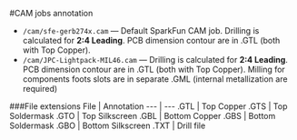 #CAM jobs annotation

* `/cam/sfe-gerb274x.cam` &mdash; Default SparkFun CAM job. Drilling is calculated for <b>2:4 Leading</b>. PCB dimension contour are in .GTL (both with Top Copper). 
* `/cam/JPC-Lightpack-MIL46.cam` &mdash; Drilling is calculated for <b>2:4 Leading</b>. PCB dimension contour are in .GTL (both with Top Copper). Milling for components foots slots are in separate .GML (internal metallization are required)

###File extensions
File | Annotation
--- | ---
.GTL | Top Copper
.GTS | Top Soldermask
.GTO | Top Silkscreen
.GBL | Bottom Copper
.GBS | Bottom Soldermask
.GBO | Bottom Silkscreen
.TXT | Drill file
